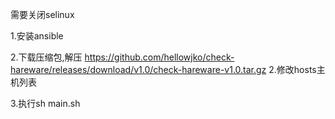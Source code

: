 需要关闭selinux

1.安装ansible

2.下载压缩包,解压
https://github.com/hellowjko/check-hareware/releases/download/v1.0/check-hareware-v1.0.tar.gz
2.修改hosts主机列表

3.执行sh main.sh
